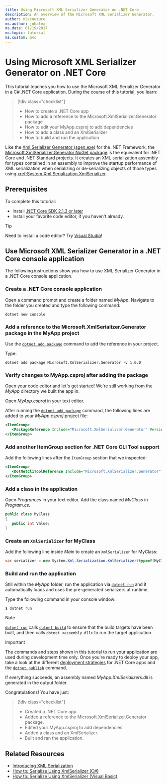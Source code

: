 ```yaml
---
title: Using Microsoft XML Serializer Generator on .NET Core
description: An overview of the Microsoft XML Serializer Generator.
author: mlacouture
ms.author: johalex
ms.date: 01/19/2017
ms.topic: tutorial
ms.custom: mvc
---
```

# Using Microsoft XML Serializer Generator on .NET Core

This tutorial teaches you how to use the Microsoft XML Serializer Generator in a C# .NET Core application. During the course of this tutorial, you learn:

> [!div class="checklist"]
> * How to create a .NET Core app
> * How to add a reference to the Microsoft.XmlSerializer.Generator package
> * How to edit your MyApp.csproj to add dependencies
> * How to add a class and an XmlSerializer
> * How to build and run the application 

Like the [Xml Serializer Generator (sgen.exe)](../../standard/serialization/xml-serializer-generator-tool-sgen-exe.md) for the .NET Framework, the [Microsoft.XmlSerializer.Generator NuGet package](https://www.nuget.org/packages/Microsoft.XmlSerializer.Generator) is the equivalent for .NET Core and .NET Standard projects. It creates an XML serialization assembly for types contained in an assembly to improve the startup performance of XML serialization when serializing or de-serializing objects of those types using <xref:System.Xml.Serialization.XmlSerializer>.

## Prerequisites

To complete this tutorial:

* Install [.NET Core SDK 2.1.3 or later](https://www.microsoft.com/net/download)
* Install your favorite code editor, if you haven't already.

> [!TIP]
> Need to install a code editor? Try [Visual Studio](https://aka.ms/vsdownload?utm_source=mscom&utm_campaign=msdocs)!
  
## Use Microsoft XML Serializer Generator in a .NET Core console application 

The following instructions show you how to use XML Serializer Generator in a .NET Core console application.

### Create a .NET Core console application

Open a command prompt and create a folder named *MyApp*. Navigate to the folder you created and type the following command:

```console
dotnet new console
```

### Add a reference to the Microsoft.XmlSerializer.Generator package in the MyApp project

Use the [`dotnet add package`](../tools//dotnet-add-package.md) command to add the reference in your project. 

Type:
 
 ```console
 dotnet add package Microsoft.XmlSerializer.Generator -v 1.0.0
 ```
 
### Verify changes to MyApp.csproj after adding the package

Open your code editor and let's get started! We're still working from the *MyApp* directory we built the app in.

Open *MyApp.csproj* in your text editor.

After running the [`dotnet add package`](../tools//dotnet-add-package.md) command, the following lines are added to your *MyApp.csproj* project file:

 ```xml
 <ItemGroup>
    <PackageReference Include="Microsoft.XmlSerializer.Generator" Version="1.0.0" />
 </ItemGroup>
 ```
 
### Add another ItemGroup section for .NET Core CLI Tool support
 
 Add the following lines after the `ItemGroup` section that we inspected:
 
 ```xml
 <ItemGroup>
    <DotNetCliToolReference Include="Microsoft.XmlSerializer.Generator" Version="1.0.0" />
 </ItemGroup>
 ```
 
### Add a class in the application

Open *Program.cs* in your text editor. Add the class named *MyClass* in *Program.cs*.

```csharp
public class MyClass
{
   public int Value;
}
```

### Create an `XmlSerializer` for MyClass

Add the following line inside *Main* to create an `XmlSerializer` for MyClass:

```csharp
var serializer = new System.Xml.Serialization.XmlSerializer(typeof(MyClass));
```

### Build and run the application

Still within the *MyApp* folder, run the application via [`dotnet run`](../tools/dotnet-run.md) and it automatically loads and uses the pre-generated serializers at runtime.

Type the following command in your console window:

 ```console
 $ dotnet run
 ```
> [!NOTE]
> [`dotnet run`](../tools/dotnet-run.md) calls [`dotnet build`](../tools/dotnet-build.md) to ensure that the build targets have been built, and then calls `dotnet <assembly.dll>` to run the target application.

> [!IMPORTANT]
> The commands and steps shown in this tutorial to run your application are used during development time only. Once you're ready to deploy your app, take a look at the different [deployment strategies](../deploying/index.md) for .NET Core apps and the [`dotnet publish`](../tools/dotnet-publish.md) command.

If everything succeeds, an assembly named *MyApp.XmlSerializers.dll* is generated in the output folder. 



Congratulations! You have just:
> [!div class="checklist"]
> * Created a .NET Core app.
> * Added a reference to the Microsoft.XmlSerializer.Generator package.
> * Edited your MyApp.csproj to add dependencies.
> * Added a class and an XmlSerializer.
> * Built and ran the application. 

## Related Resources

* [Introducing XML Serialization](../../standard/serialization/introducing-xml-serialization.md)
* [How to: Serialize Using XmlSerializer (C#)](../../csharp/programming-guide/concepts/linq/how-to-serialize-using-xmlserializer.md)
* [How to: Serialize Using XmlSerializer (Visual Basic)](../../visual-basic/programming-guide/concepts/linq/how-to-serialize-using-xmlserializer.md)
